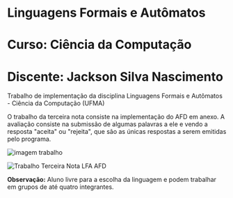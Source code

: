 # Linguagens Formais e Autômatos
# Curso: Ciência da Computação
# Discente: Jackson Silva Nascimento

Trabalho de implementação da disciplina Linguagens Formais e Autômatos - Ciência da Computação (UFMA)

O trabalho da terceira nota consiste na implementação do AFD em anexo. A avaliação consiste na submissão de algumas palavras a ele e vendo a resposta "aceita" ou "rejeita", que são as únicas respostas a serem emitidas pelo programa.

<img align="center" src="https://user-images.githubusercontent.com/62855742/150969999-b3a88554-de31-4481-afdd-6dbafa5c96d5.png" alt="imagem trabalho">

![Trabalho Terceira Nota LFA AFD](https://user-images.githubusercontent.com/62855742/150969999-b3a88554-de31-4481-afdd-6dbafa5c96d5.png)



**Observação:** Aluno livre para a escolha da linguagem e podem trabalhar em grupos de até quatro integrantes. 
